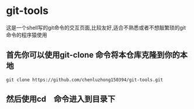 # git-tools
这是一个shell写的git命令的交互页面,比较友好,适合不熟悉或者不想敲繁琐的git命令的程序猿使用



## 首先你可以使用git-clone 命令将本仓库克隆到你的本地
~~~shell
git clone https://github.com/chenluzhong150394/git-tools.git
~~~

## 然后使用cd　命令进入到目录下

